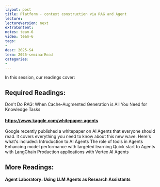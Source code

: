 ```yaml
---
layout: post
title: Platform - context construction via RAG and Agent
lecture: 
lectureVersion: next
extraContent: 
notes: team-6
video: team-6
tags:
- 
desc: 2025-S4
term: 2025-seminarRead
categories:
- 
---
```



In this session, our readings cover: 

## Required Readings: 


Don't Do RAG: When Cache-Augmented Generation is All You Need for Knowledge Tasks


#### https://www.kaggle.com/whitepaper-agents

Google recently published a whitepaper on AI Agents that everyone should read. It covers everything you need to know about this new wave.
Here's what's included:
Introduction to AI Agents
The role of tools in Agents
Enhancing model performance with targeted learning
Quick start to Agents with LangChain
Production applications with Vertex AI Agents


   


## More Readings: 

#### Agent Laboratory: Using LLM Agents as Research Assistants
